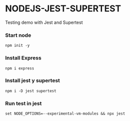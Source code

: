 # NODEJS-JEST-SUPERTEST
Testing demo with Jest and Supertest

### Start node
``` npm init -y ```

### Install Express
``` npm i express ```

### Install jest y supertest
``` npm i -D jest supertest ```

### Run test in jest
``` set NODE_OPTIONS=--experimental-vm-modules && npx jest ```